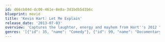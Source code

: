```yaml
---
id: d66cb84d-dc00-461e-8e8a-3d1bdb5d3b6c
blueprint: movie
title: 'Kevin Hart: Let Me Explain'
release_date: '2013-07-03'
overview: 'Captures the laughter, energy and mayhem from Hart''s 2012 "Let Me Explain" concert tour, which spanned 10 countries and 80 cities, and generated over $32 million in ticket sales.'
genres: '[{"id": 35, "name": "Comedy"}, {"id": 99, "name": "Documentary"}]'
---
```

